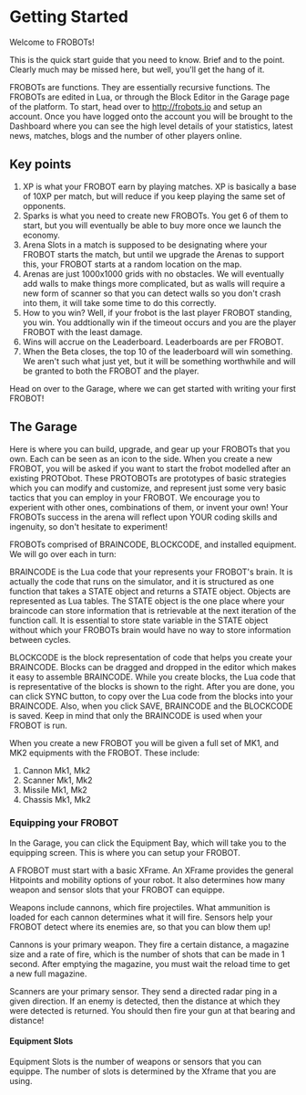 # Getting Started

Welcome to FROBOTs!

This is the quick start guide that you need to know. Brief and to the point. Clearly much may be missed here, but well, you'll get the hang of it.

FROBOTs are functions. They are essentially recursive functions.
The FROBOTs are edited in Lua, or through the Block Editor in the Garage page of the platform.  To start, head over to http://frobots.io and setup an account.  Once you have logged onto the account you will be brought to the Dashboard where you can see the high level details of your statistics, latest news, matches, blogs and the number of other players online.

## Key points
1. XP is what your FROBOT earn by playing matches. XP is basically a base of 10XP per match, but will reduce if you keep playing the same set of opponents.
2. Sparks is what you need to create new FROBOTs. You get 6 of them to start, but you will eventually be able to buy more once we launch the economy.
3. Arena Slots in a match is supposed to be designating where your FROBOT starts the match, but until we upgrade the Arenas to support this, your FROBOT starts at a random location on the map.
4. Arenas are just 1000x1000 grids with no obstacles. We will eventually add walls to make things more complicated, but as walls will require a new form of scanner so that you can detect walls so you don't crash into them, it will take some time to do this correctly.
5. How to you win? Well, if your frobot is the last player FROBOT standing, you win. You addtionally win if the timeout occurs and you are the player FROBOT with the least damage.
6. Wins will accrue on the Leaderboard. Leaderboards are per FROBOT.
7. When the Beta closes, the top 10 of the leaderboard will win something. We aren't such what just yet, but it will be something worthwhile and will be granted to both the FROBOT and the player.


Head on over to the Garage, where we can get started with writing your first FROBOT!

## The Garage

Here is where you can build, upgrade, and gear up your FROBOTs that you own.  Each can be seen as an icon to the side. When you create a new FROBOT, you will be asked if you want to start the frobot modelled after an existing PROTObot. These PROTOBOTs are prototypes of basic strategies which you can modify and customize, and represent just some very basic tactics that you can employ in your FROBOT.  We encourage you to experient with other ones, combinations of them, or invent your own! Your FROBOTs success in the arena will reflect upon YOUR coding skills and ingenuity, so don't hesitate to experiment!

FROBOTs comprised of BRAINCODE, BLOCKCODE, and installed equipment. We will go over each in turn:

BRAINCODE is the Lua code that your represents your FROBOT's brain.  It is actually the code that runs on the simulator, and it is structured as one function that takes a STATE object and returns a STATE object. Objects are represented as Lua tables. The STATE object is the one place where your braincode can store information that is retrievable at the next iteration of the function call. It is essential to store state variable in the STATE object without which your FROBOTs brain would have no way to store information between cycles.

BLOCKCODE is the block representation of code that helps you create your BRAINCODE. Blocks can be dragged and dropped in the editor which makes it easy to assemble BRAINCODE. While you create blocks, the Lua code that is representative of the blocks is shown to the right. After you are done, you can click SYNC button, to copy over the Lua code from the blocks into your BRAINCODE. Also, when you click SAVE, BRAINCODE and the BLOCKCODE is saved. Keep in mind that only the BRAINCODE is used when your FROBOT is run.

When you create a new FROBOT you will be given a full set of MK1, and MK2 equipments with the FROBOT. These include:
1) Cannon Mk1, Mk2
2) Scanner Mk1, Mk2
3) Missile Mk1, Mk2
4) Chassis Mk1, Mk2

### Equipping your FROBOT

In the Garage, you can click the Equipment Bay, which will take you to the equipping screen. This is where you can setup your FROBOT.

A FROBOT must start with a basic XFrame.  An XFrame provides the general Hitpoints and mobility options of your robot.  It also determines how many weapon and sensor slots that your FROBOT can equippe.

Weapons include cannons, which fire projectiles. What ammunition is loaded for each cannon determines what it will fire.
Sensors help your FROBOT detect where its enemies are, so that you can blow them up!

Cannons is your primary weapon. They fire a certain distance, a magazine size and a rate of fire, which is the number of shots that can be made in 1 second.  After emptying the magazine, you must wait the reload time to get a new full magazine.

Scanners are your primary sensor. They send a directed radar ping in a given direction. If an enemy is detected, then the distance at which they were detected is returned. You should then fire your gun at that bearing and distance!

#### Equipment Slots

Equipment Slots is the number of weapons or sensors that you can equippe. The number of slots is determined by the Xframe that you are using.


